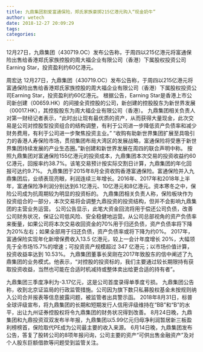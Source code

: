 ```yaml
---
title: 九鼎集团割爱富通保险，郑氏家族豪掷215亿港元购入“现金奶牛”
author: wetech
date: 2018-12-27 20:09:29
tags: 
categories: 
---
```

12月27日，九鼎集团（430719.OC）发布公告称，于周四以215亿港元将富通保险出售给香港郑氏家族控股的周大福企业有限公司（香港）下属股权投资公司Earning Star，投资盈利约60亿港元。
<!-- more -->
周宏达
12月27日，九鼎集团（430719.OC）发布公告称，于周四以215亿港元将富通保险出售给香港郑氏家族控股的周大福企业有限公司（香港）下属股权投资公司Earning Star，投资盈利约60亿港元。
根据公告，Earning Star是香港上市公司新创建（00659.HK）的间接全资控股的公司，新创建的控股股东为新世界发展（00017.HK），其控股股东为周大福企业有限公司（香港）。
九鼎集团相关负责人对第一财经记者表示，“此时出让现有最优质的资产，从而获得大量现金，此次交易是公司对控股型投资组合的结构调整，有利于公司进一步降低资产负债率和减少财务费用，有利于公司进一步聚焦投资主业。”
“收购有助新世界集团扩展至具吸引力的香港人寿保险市场，贯彻集团布局大湾区的发展战略，富通保险将受惠于新世界集团持续发展的产业生态圈。”新创建和新世界发展在周四的联合声明中称。
按照九鼎集团对富通保险155亿港元的投资成本，九鼎集团本次交易的投资收益约60亿港元，回报率约38.7%。该笔交易预计按实际交割日计算，九鼎集团的年化回报可达约9.7%。
九鼎集团于2015年8月全资收购香港富通保险。富通保险并入九鼎集团后，业绩表现亮眼，利润连续三年增长。2016年、2017年和2018年上半年，富通保险净利润分别达到6.1亿港元、10亿港元和8亿港元。资本寒冬之中，保险公司成为抗周期较为明显的投资标的。
九鼎集团相关负责人称，保险板块作为投资组合的一部分，本次交易将会调整九鼎投资的投资结构，但并不会影响九鼎集团的主营业务运营。
公司公告显示，此笔大资金回流将用于偿还公司负债，改善公司财务状况，保证公司低风险、安全稳健地运营。从公司总部视角的资产负债率来衡量，如果公司将本次交易收回资金的70%用于归还负债，资产负债率将下降为20%左右；如果全部用于归还负债，资产负债率或将下降为约0%。
2017年，富通保险实现年化新增保费收入13.5 亿港元，较上一会计年度增长 20%，大幅领先于全市场15.7%的增速；可投资资产规模超过 347 亿港元；以市场价值计算，投资收益率达到 10.53%。
九鼎集团董事长吴刚在2017年致股东的信中阐述了九鼎集团的业务模式。他表示，“对控股的投资标的，我们主要通过较长期限持有获取投资收益，当然也可能在合适时机减持或整体卖出给更合适的持有者”。
 
 
九鼎集团三季度净利为-3.17亿元，这是公司首度录得单季度亏损。
九鼎集团公告称，收到北京证监局的行政监管措施。公司因为旗下数只私募股权基金未按规则纳入公司合并报表等信息披露问题，被监管者出具警示函。
2018年8月31日，标普全球评级宣布，将九鼎集团的长期和短期发行人信用评级维持在“BB”和“B”的水平，出让九州证券控股权将令九鼎集团的财务状况得到改善。
8月24日晚，九鼎集团和九鼎投资双双发布半年报，九鼎集团以5.99亿元归母净利润暂居新三板盈利榜榜首，保险取代PE成为公司最主要的收入来源。
6月14日晚，九鼎集团发布公告，答复了股转公司的8项年报问询，公司主要的资产“可供出售金融资产”及对个人股东巨额借款等问题受到监管关注。
